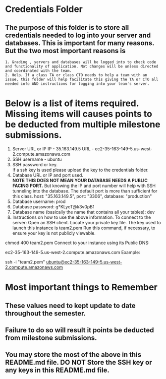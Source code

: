 # Credentials Folder

## The purpose of this folder is to store all credentials needed to log into your server and databases. This is important for many reasons. But the two most important reasons is
    1. Grading , servers and databases will be logged into to check code and functionality of application. Not changes will be unless directed and coordinated with the team.
    2. Help. If a class TA or class CTO needs to help a team with an issue, this folder will help facilitate this giving the TA or CTO all needed info AND instructions for logging into your team's server. 


# Below is a list of items required. Missing items will causes points to be deducted from multiple milestone submissions.

1. Server URL or IP IP - 35.163.149.5 URL - ec2-35-163-149-5.us-west-2.compute.amazonaws.com
2. SSH username - ubuntu
3. SSH password or key.
    <br> If a ssh key is used please upload the key to the credentials folder.
4. Database URL or IP and port used.
    <br><strong> NOTE THIS DOES NOT MEAN YOUR DATABASE NEEDS A PUBLIC FACING PORT.</strong> But knowing the IP and port number will help with SSH tunneling into the database. The default port is more than sufficient for this class.
            host: "35.163.149.5",
            port: "3306",
            database: "production"
5. Database username: prod
6. Database password: g*KLycT@k3v0pB1
7. Database name (basically the name that contains all your tables): dev
8. Instructions on how to use the above information.
To connect to the server:
Open an SSH client.
Locate your private key file. The key used to launch this instance is team2.pem
Run this command, if necessary, to ensure your key is not publicly viewable.

 chmod 400 team2.pem
Connect to your instance using its Public DNS:

 ec2-35-163-149-5.us-west-2.compute.amazonaws.com
Example:

ssh -i "team2.pem" ubuntu@ec2-35-163-149-5.us-west-2.compute.amazonaws.com

# Most important things to Remember
## These values need to kept update to date throughout the semester. <br>
## <strong>Failure to do so will result it points be deducted from milestone submissions.</strong><br>
## You may store the most of the above in this README.md file. DO NOT Store the SSH key or any keys in this README.md file.
